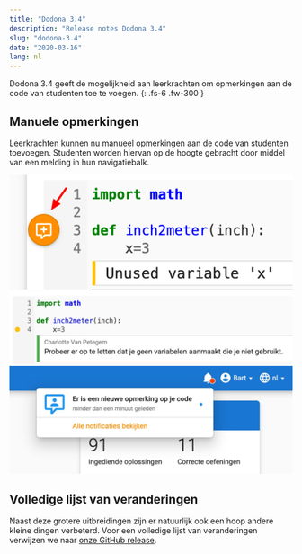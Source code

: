```yaml
---
title: "Dodona 3.4"
description: "Release notes Dodona 3.4"
slug: "dodona-3.4"
date: "2020-03-16"
lang: nl
---
```


Dodona 3.4 geeft de mogelijkheid aan leerkrachten om opmerkingen aan de code van studenten toe te voegen. 
{: .fs-6 .fw-300 }

## Manuele opmerkingen

Leerkrachten kunnen nu manueel opmerkingen aan de code van studenten toevoegen. Studenten worden hiervan op de hoogte gebracht door middel van een melding in hun navigatiebalk.

![Add annotation](/assets/img/news/dodona-3.4/add-annotation.png)
![Show annotation](/assets/img/news/dodona-3.4/show-annotation.jpeg)
![Notification](/assets/img/news/dodona-3.4/notification.jpeg)

## Volledige lijst van veranderingen

Naast deze grotere uitbreidingen zijn er natuurlijk ook een hoop andere kleine dingen verbeterd. Voor een volledige lijst van veranderingen verwijzen we naar [onze GitHub release](https://github.com/dodona-edu/dodona/releases/tag/3.4).
